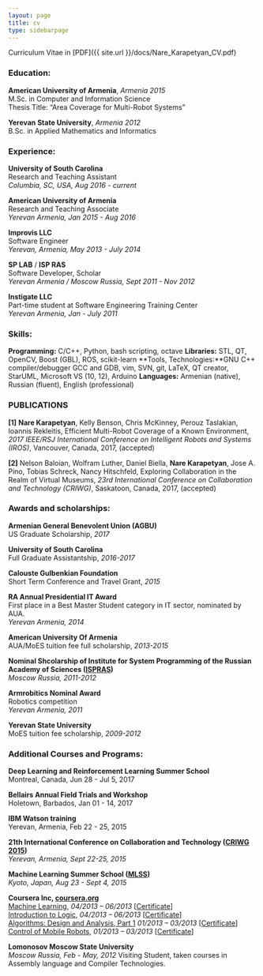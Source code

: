 ```yaml
---
layout: page
title: cv
type: sidebarpage
---
```


Curriculum Vitae in [PDF]({{ site.url }}/docs/Nare_Karapetyan_CV.pdf)


### Education:

**American University of Armenia**, *Armenia 2015* <br/> 
M.Sc. in Computer and Information Science <br/>
Thesis Title: “Area Coverage for Multi-Robot Systems”

**Yerevan State University**, *Armenia 2012* <br/>
B.Sc. in Applied Mathematics and Informatics

### Experience:

**University of South Carolina** <br />
Research and Teaching Assistant <br />
*Columbia, SC, USA, Aug 2016 - current*
	
**American University of Armenia** <br />
Research and Teaching Associate <br />
*Yerevan Armenia, Jan 2015 - Aug 2016*

**Improvis LLC** <br /> 
Software Engineer <br />
*Yerevan, Armenia, May 2013 - July 2014*

**SP LAB** / **ISP RAS** <br />
Software Developer, Scholar<br />
*Yerevan Armenia / Moscow Russia, Sept 2011 - Nov 2012*

**Instigate LLC** <br />
Part-time student at Software Engineering Training Center <br />
*Yerevan Armenia, Jan - July 2011*

### Skills:

**Programming:**	C/C++,  Python, bash scripting, octave
**Libraries:**		STL, QT, OpenCV, Boost (GBL), ROS, scikit-learn
**Tools, Technologies:**GNU C++ compiler/debugger GCC and GDB, vim, SVN, git, LaTeX,  QT creator, StarUML, Microsoft VS (10, 12), Arduino
**Languages:**		Armenian (native), Russian (fluent), English (professional)


### PUBLICATIONS
**[1]** **Nare Karapetyan**, Kelly Benson, Chris McKinney, Perouz Taslakian, Ioannis Rekleitis, Efficient Multi-Robot Coverage of a Known Environment, *2017 IEEE/RSJ International Conference on Intelligent Robots and Systems (IROS)*, Vancouver, Canada, 2017, (accepted)

**[2]** Nelson Baloian, Wolfram Luther, Daniel Biella, **Nare Karapetyan**, Jose A. Pino, Tobias Schreck, Nancy Hitschfeld, Exploring Collaboration in the Realm of Virtual Museums, *23rd International Conference on Collaboration and Technology (CRIWG)*, Saskatoon, Canada, 2017, (accepted) 

### Awards and scholarships:
**Armenian General Benevolent Union (AGBU)** <br />
US Graduate Scholarship, *2017* <br />

**University of South Carolina** <br />
Full Graduate Assistantship, *2016-2017* <br />

**Calouste Gulbenkian Foundation** <br />
Short Term Conference and Travel Grant, *2015* <br />

**RA Annual Presidential IT Award** <br />
First place in a Best Master Student category in IT sector, nominated by AUA. <br />
*Yerevan Armenia, 2014*

**American University Of Armenia** <br />
AUA/MoES tuition fee full scholarship, *2013-2015* <br />

**Nominal Shcolarship of Institute for System Programming of the Russian Academy of Sciences ([ISPRAS](http://www.ispras.ru/en/))** <br />
*Moscow Russia, 2011-2012*

**Armrobitics Nominal Award** <br />
Robotics competition <br />
*Yerevan Armenia, 2011*

**Yerevan State University** <br />
MoES tuition fee scholarship, *2009-2012*

### Additional Courses and Programs:

**Deep Learning and Reinforcement Learning Summer School** <br />
Montreal, Canada, Jun 28 - Jul 5, 2017 <br />

**Bellairs Annual Field Trials and Workshop** <br />
Holetown, Barbados, Jan  01 - 14, 2017 <br />

**IBM Watson training** <br />
Yerevan, Armenia, Feb 22 - 25, 2015 <br />

**21th International Conference on Collaboration and Technology ([CRIWG 2015](https://criwg2015.aua.am/))** <br />
*Yerevan, Armenia, Sept 22-25, 2015*

**Machine Learning Summer School ([MLSS](http://www.i.kyoto-u.ac.jp/mlss15/))** <br />
*Kyoto, Japan, Aug 23 - Sept 4, 2015*

**Coursera Inc, [coursera.org](https://www.coursera.org/)** <br />
[Machine Learning](https://www.coursera.org/learn/machine-learning), *04/2013 – 06/2013* [[Certificate](https://www.coursera.org/maestro/api/certificate/get_certificate?course_id=973756)]<br />
[Introduction to Logic](https://www.coursera.org/course/intrologic), *04/2013 – 06/2013* [[Certificate](https://www.coursera.org/maestro/api/certificate/get_certificate?course_id=970382)] <br />
[Algorithms: Design and Analysis, Part 1](https://www.coursera.org/course/algo) *01/2013 – 03/2013* [[Certificate](https://www.coursera.org/maestro/api/certificate/get_certificate?course_id=172)] <br />
[Control of Mobile Robots](),  *01/2013 – 03/2013* [[Certificate](https://www.coursera.org/maestro/api/certificate/get_certificate?course_id=266)] <br />

**Lomonosov Moscow State University** <br> 
*Moscow Russia, Feb - May, 2012*
Visiting Student, taken courses in Assembly language and Compiler Technologies. <br />

